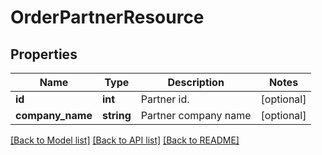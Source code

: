 # OrderPartnerResource

## Properties
Name | Type | Description | Notes
------------ | ------------- | ------------- | -------------
**id** | **int** | Partner id. | [optional] 
**company_name** | **string** | Partner company name | [optional] 

[[Back to Model list]](../README.md#documentation-for-models) [[Back to API list]](../README.md#documentation-for-api-endpoints) [[Back to README]](../README.md)


